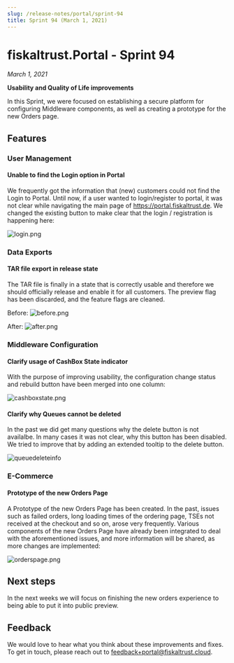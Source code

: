 ```yaml
---
slug: /release-notes/portal/sprint-94
title: Sprint 94 (March 1, 2021)
---
```


# fiskaltrust.Portal - Sprint 94
_March 1, 2021_

**Usability and Quality of Life improvements**

In this Sprint, we were focused on establishing a secure platform for configuring Middleware components, as well as creating a prototype for the new Orders page.

## Features

### User Management

#### Unable to find the Login option in Portal

We frequently got the information that (new) customers could not find the Login to Portal. Until now, if a user wanted to login/register to portal, it was not clear while navigating the main page of https://portal.fiskaltrust.de. We changed the existing  button to make clear that the login / registration is happening here:  
 
![login.png](images/sprint-94/login.png)

### Data Exports

#### TAR file export in release state

The TAR file is finally in a state that is correctly usable and therefore we should officially release and enable it for all customers.  The preview flag has been discarded, and the feature flags are cleaned.

Before:
![before.png](images/sprint-94/before.png)

After:
![after.png](images/sprint-94/after.png) 

### Middleware Configuration

#### Clarify usage of CashBox State indicator  

With the purpose of improving usability, the configuration change status and rebuild button have been merged into one column:

![cashboxstate.png](images/sprint-94/cashboxstate.png)

#### Clarify why Queues cannot be deleted

In the past we did get many questions why the delete button is not availalbe. In many cases it was not clear, why this button has been disabled. We tried to improve that by adding an extended tooltip to the delete button.

![queuedeleteinfo](images/sprint-94/queuedeleteinfo.png)

### E-Commerce

#### Prototype of the new Orders Page

A Prototype of the new Orders Page has been created. In the past, issues such as failed orders, long loading times of the ordering page, TSEs not received at the checkout and so on, arose very frequently.  Various components of the new Orders Page have already been integrated to deal with the aforementioned issues, and more information will be shared, as more changes are implemented:

![orderspage.png](images/sprint-94/orderspage.png)

## Next steps
In the next weeks we will focus on finishing the new orders experience to being able to put it into public preview.

## Feedback
We would love to hear what you think about these improvements and fixes. To get in touch, please reach out to [feedback+portal@fiskaltrust.cloud](mailto:feedback+portal@fiskaltrust.cloud).



